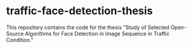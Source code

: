 # traffic-face-detection-thesis
This repository contains the code for the thesis "Study of Selected Open-Source Algorithms for Face Detection in Image Sequence in Traffic Condition." 
